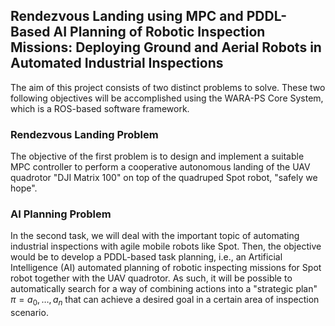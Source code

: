 ## Rendezvous Landing using MPC and PDDL-Based AI Planning of Robotic Inspection Missions: Deploying Ground and Aerial Robots in Automated Industrial Inspections

The aim of this project consists of two distinct problems to solve. These two following objectives will be accomplished using the WARA-PS Core System, which is a ROS-based software framework. 

### Rendezvous Landing Problem 
The objective of the first problem is to design and implement a suitable MPC controller to perform a cooperative autonomous landing of the UAV quadrotor "DJI Matrix 100" on top of the quadruped Spot robot, "safely we hope". 

### AI Planning Problem
In the second task, we will deal with the important topic of automating industrial inspections with agile mobile robots like Spot. Then, the objective would be to develop a PDDL-based task planning, i.e., an Artificial Intelligence (AI) automated planning of robotic inspecting missions for Spot robot together with the UAV quadrotor. As such, it will be possible to automatically search for a way of combining actions into a "strategic plan" $\pi = a_0, \dots, a_n$ that can achieve a desired goal in a certain area of inspection scenario.  
